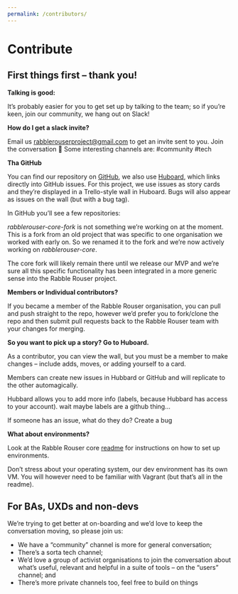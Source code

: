 ```yaml
---
permalink: /contributors/
---
```


# Contribute

## First things first – thank you!

**Talking is good:**

It’s probably easier for you to get set up by talking to the team; so if you’re keen, join our community, we hang out on Slack!

**How do I get a slack invite?**

Email us rabblerouserproject@gmail.com to get an invite sent to you.  Join the conversation 🙂
Some interesting channels are:  #community #tech

**Tha GitHub**

You can find our repository on [GitHub](https://github.com/rabblerouser/rabblerouser-core), we also use [Huboard](https://huboard.com/rabblerouser/core), which links directly into GitHub issues.  For this project, we use issues as story cards and they’re displayed in a Trello-style wall in Huboard.  Bugs will also appear as issues on the wall (but with a bug tag).

In GitHub you’ll see a few repositories:

*rabblerouser-core-fork* is not something we’re working on at the moment.  This is a fork from an old project that was specific to one organisation we worked with early on.  So we renamed it to the fork and we’re now actively working on *rabblerouser-core*.

The core fork will likely remain there until we release our MVP and we’re sure all this specific functionality has been integrated in a more generic sense into the Rabble Rouser project.

**Members or Individual contributors?**

If you became a member of the Rabble Rouser organisation, you can pull and push straight to the repo, however we’d prefer you to fork/clone the repo and then submit pull requests back to the Rabble Rouser team with your changes for merging.

**So you want to pick up a story? Go to Huboard.**

As a contributor, you can view the wall, but you must be a member to make changes – include adds, moves, or adding yourself to a card.

Members can create new issues in Hubbard or GitHub and will replicate to the other automagically.

Hubbard allows you to add more info (labels, because Hubbard has access to your account). wait maybe labels are a github thing…

If someone has an issue, what do they do?  Create a bug

**What about environments?**

Look at the Rabble Rouser core [readme](https://github.com/rabblerouser/rabblerouser-core/blob/master/README.md) for instructions on how to set up environments.

Don’t stress about your operating system, our dev environment has its own VM.  You will however need to be familiar with Vagrant (but that’s all in the readme).

## For BAs, UXDs and non-devs

We’re trying to get better at on-boarding and we’d love to keep the conversation moving, so please join us:

* We have a “community” channel is more for general conversation;
* There’s a sorta tech channel;
* We’d love a group of activist organisations to join the conversation about what’s useful, relevant and helpful in a suite of tools – on the “users” channel; and
* There’s more private channels too, feel free to build on things

